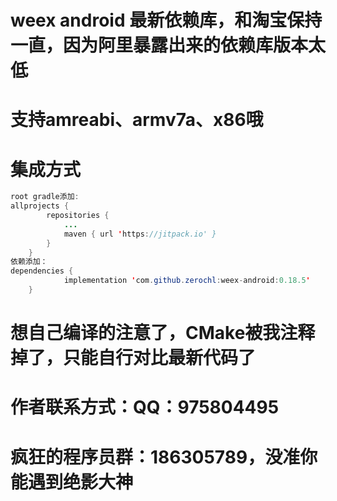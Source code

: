 # weex android 最新依赖库，和淘宝保持一直，因为阿里暴露出来的依赖库版本太低
# 支持amreabi、armv7a、x86哦
# 集成方式 
``` java
root gradle添加:
allprojects {
		repositories {
			...
			maven { url 'https://jitpack.io' }
		}
	}
依赖添加：
dependencies {
	        implementation 'com.github.zerochl:weex-android:0.18.5'
	}
```
# 想自己编译的注意了，CMake被我注释掉了，只能自行对比最新代码了
# 作者联系方式：QQ：975804495
# 疯狂的程序员群：186305789，没准你能遇到绝影大神
